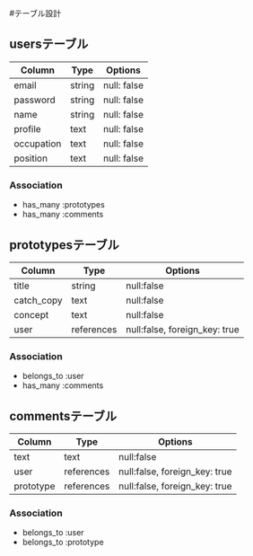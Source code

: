 #テーブル設計

## usersテーブル
| Column      | Type   | Options      |
| --------------- | --------- | --------------- |
| email          | string  | null:  false |
| password   | string   | null:  false |
| name         | string   | null:  false |
| profile        | text     | null:  false |
| occupation | text     | null:  false |
| position     | text    | null:  false |

### Association
- has_many :prototypes
- has_many :comments



## prototypesテーブル
| Column           | Type         | Options                            |   
| ------------------- | --------------- | ----------------------------------- |
| title                | string         | null:false                          |
| catch_copy     | text           | null:false                          |
| concept           | text           | null:false                          |
| user               | references | null:false, foreign_key: true |

### Association
- belongs_to :user
- has_many :comments


## commentsテーブル
| Column    | Type       | Options                                  |
| --------- | ---------- | ----------------------------------------------- |
| text      | text       | null:false                                     |
| user      | references | null:false, foreign_key: true     |
| prototype | references | null:false, foreign_key: true |

### Association
- belongs_to :user
- belongs_to :prototype



